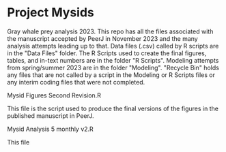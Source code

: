 # Project Mysids
 Gray whale prey analysis 2023. This repo has all the files associated with the manuscript accepted by PeerJ in November 2023 and the many analysis attempts leading up to that. Data files (.csv) called by R scripts are in the "Data Files" folder. The R Scripts used to create the final figures, tables, and in-text numbers are in the folder "R Scripts". Modeling attempts from spring/summer 2023 are in the folder "Modeling". "Recycle Bin" holds any files that are not called by a script in the Modeling or R Scripts files or any interim coding files that were not completed. 

Mysid Figures Second Revision.R

This file is the script used to produce the final versions of the figures in the published manuscript in PeerJ.

Mysid Analysis 5 monthly v2.R

This file 